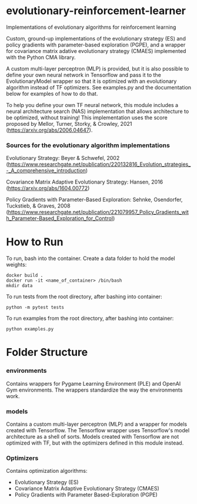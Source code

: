 # evolutionary-reinforcement-learner
Implementations of evolutionary algorithms for reinforcement learning

Custom, ground-up implementations of the evolutionary strategy (ES) and policy gradients with parameter-based exploration (PGPE), and a wrapper for covariance matrix adative evolutionary strategy (CMAES) implemented with the Python CMA library.  

A custom multi-layer perceptron (MLP) is provided, but it is also possible to define your own neural network in Tensorflow and pass it to the EvolutionaryModel wrapper so that it is optimized with an evolutionary algorithm instead of TF optimizers.  See examples.py and the documentation below for examples of how to do that.

To help you define your own TF neural network, this module includes a neural architecture search (NAS) implementation that allows architecture to be optimized, without training!  This implementation uses the score proposed by Mellor, Turner, Storky, & Crowley, 2021 (https://arxiv.org/abs/2006.04647).  

### Sources for the evolutionary algorithm implementations
Evolutionary Strategy: Beyer & Schwefel, 2002 (https://www.researchgate.net/publication/220132816_Evolution_strategies_-_A_comprehensive_introduction)

Covariance Matrix Adaptive Evolutionary Strategy:  Hansen, 2016 (https://arxiv.org/abs/1604.00772)

Policy Gradients with Parameter-Based Exploration: Sehnke, Osendorfer, Tuckstieb, & Graves, 2008 (https://www.researchgate.net/publication/221079957_Policy_Gradients_with_Parameter-Based_Exploration_for_Control)

# How to Run

To run, bash into the container.  Create a data folder to hold the model weights:

```
docker build .
docker run -it <name_of_container> /bin/bash
mkdir data
```

To run tests from the root directory, after bashing into container:

```
python -m pytest tests
```

To run examples from the root directory, after bashing into container:

```
python examples.py
```

# Folder Structure

### environments

Contains wrappers for Pygame Learning Environment (PLE) and OpenAI Gym environments.  The wrappers standardize the way the environments work.

### models

Contains a custom multi-layer perceptron (MLP) and a wrapper for models created with Tensorflow.  The Tensorflow wrapper uses Tensorflow's model architecture as a shell of sorts.  Models created with Tensorflow are not optimized with TF, but with the optimizers defined in this module instead. 

### Optimizers

Contains optimization algorithms:
* Evolutionary Strategy (ES)
* Covariance Matrix Adaptive Evolutionary Strategy (CMAES)
* Policy Gradients with Parameter Based-Exploration (PGPE)
